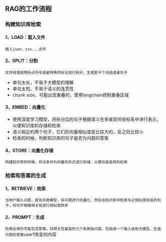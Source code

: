 ## RAG的工作流程

### 构建知识库检索

#### 1、LOAD：载入文件

`载入json、csv...文件`

#### 2、SPLIT：分割

`文件段落按照标点符号或者特殊的标记进行拆分，生成若干个词组或者句子`

- 单句太长，不易于大模型的理解
- 单句太短，不易于语义的连贯性
- chunk size，可能出现重叠的，使用langchain控制重叠区域

#### 3、EMBED：向量化

- 使用深度学习模型，将拆分后的句子根据语义在多维空间坐标系中进行表示，以便知识库的存储和检索
- 语义相近的两个句子，它们的向量相似度是比较大的，反之则比较小
- 检索的时候，判断知识库的句子是否为问题的答案

#### 4、STORE：向量化存储

`构建知识库的时候，将文本作为向量的形式进行存储，以便后面高效的检索`

### 检索和答案的生成

#### 1、RETRIEVE：检索

`当用户输入问题，首先利用模型，将问题进行向量化，然后在知识库中检索与之相似度较高的句子，将句子根据相关性进行相似度排序`

#### 2、PROMPT：生成

`检索出来的可能包含答案，将相关性最高的几个和原始问题，包装成一个输入给到大模型，生成问题的答案`user1改变的内容
